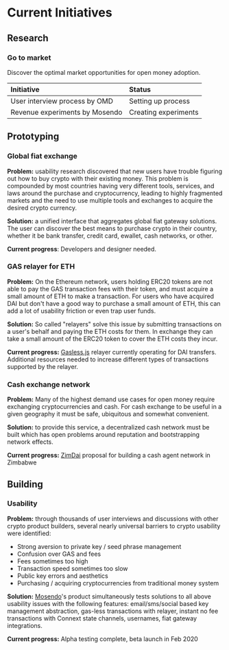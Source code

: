 # Current Initiatives

## Research

### Go to market

Discover the optimal market opportunities for open money adoption.

| Initiative | Status |
| :--- | :--- |
| User interview process by OMD | Setting up process |
| Revenue experiments by Mosendo | Creating experiments |

## Prototyping

### Global fiat exchange

**Problem:** usability research discovered that new users have trouble figuring out how to buy crypto with their existing money. This problem is compounded by most countries having very different tools, services, and laws around the purchase and cryptocurrency, leading to highly fragmented markets and the need to use multiple tools and exchanges to acquire the desired crypto currency.

**Solution:** a unified interface that aggregates global fiat gateway solutions. The user can discover the best means to purchase crypto in their country, whether it be bank transfer, credit card, ewallet, cash networks, or other.

**Current progress**: Developers and designer needed.

### GAS relayer for ETH

**Problem:** On the Ethereum network, users holding ERC20 tokens are not able to pay the GAS transaction fees with their token, and must acquire a small amount of ETH to make a transaction. For users who have acquired DAI but don't have a good way to purchase a small amount of ETH, this can add a lot of usability friction or even trap user funds.

**Solution:** So called "relayers" solve this issue by submitting transactions on a user's behalf and paying the ETH costs for them. In exchange they can take a small amount of the ERC20 token to cover the ETH costs they incur.

**Current progress:** [Gasless.js](https://github.com/mosendo/gasless.js) relayer currently operating for DAI transfers. Additional resources needed to increase different types of transactions supported by the relayer.

### Cash exchange network

**Problem:** Many of the highest demand use cases for open money require exchanging cryptocurrencies and cash. For cash exchange to be useful in a given geography it must be safe, ubiquitous and somewhat convenient.

**Solution:** to provide this service, a decentralized cash network must be built which has open problems around reputation and bootstrapping network effects.

**Current progress:** [ZimDai](https://github.com/coinop-logan/ZimDai/blob/master/whitepaper.pdf) proposal for building a cash agent network in Zimbabwe

## Building

### Usability

**Problem:** through thousands of user interviews and discussions with other crypto product builders, several nearly universal barriers to crypto usability were identified:

* Strong aversion to private key / seed phrase management
* Confusion over GAS and fees
* Fees sometimes too high
* Transaction speed sometimes too slow
* Public key errors and aesthetics
* Purchasing / acquiring cryptocurrencies from traditional money system

**Solution:** [Mosendo](https://mosendo.com/)'s product simultaneously tests solutions to all above usability issues with the following features: email/sms/social based key management abstraction, gas-less transactions with relayer, instant no fee transactions with Connext state channels, usernames, fiat gateway integrations.

**Current progress:** Alpha testing complete, beta launch in Feb 2020


